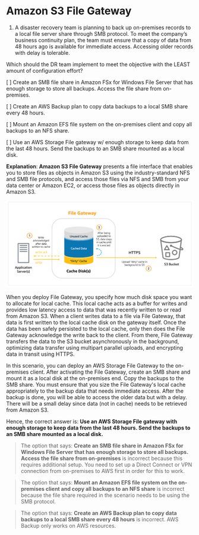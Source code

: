 # Amazon S3 File Gateway

1. A disaster recovery team is planning to back up on-premises records to a local file server share through SMB protocol. To meet the company’s business continuity plan, the team must ensure that a copy of data from 48 hours ago is available for immediate access. Accessing older records with delay is tolerable.

Which should the DR team implement to meet the objective with the LEAST amount of configuration effort?

[ ] Create an SMB file share in Amazon FSx for Windows File Server that has enough storage to store all backups. Access the file share from on-premises.

[ ] Create an AWS Backup plan to copy data backups to a local SMB share every 48 hours.

[ ] Mount an Amazon EFS file system on the on-premises client and copy all backups to an NFS share.

[ ] Use an AWS Storage File gateway w/ enough storage to keep data from the last 48 hours. Send the backups to an SMB share mounted as a local disk.

**Explanation**: **Amazon S3 File Gateway** presents a file interface that enables you to store files as objects in Amazon S3 using the industry-standard NFS and SMB file protocols, and access those files via NFS and SMB from your data center or Amazon EC2, or access those files as objects directly in Amazon S3.

![Fig. 1 File Gateway](../../../../img/storage-services/simple-storage-service/file-gateway/fig01.png)

When you deploy File Gateway, you specify how much disk space you want to allocate for local cache. This local cache acts as a buffer for writes and provides low latency access to data that was recently written to or read from Amazon S3. When a client writes data to a file via File Gateway, that data is first written to the local cache disk on the gateway itself. Once the data has been safely persisted to the local cache, only then does the File Gateway acknowledge the write back to the client. From there, File Gateway transfers the data to the S3 bucket asynchronously in the background, optimizing data transfer using multipart parallel uploads, and encrypting data in transit using HTTPS.

In this scenario, you can deploy an AWS Storage File Gateway to the on-premises client. After activating the File Gateway, create an SMB share and mount it as a local disk at the on-premises end. Copy the backups to the SMB share. You must ensure that you size the File Gateway's local cache appropriately to the backup data that needs immediate access. After the backup is done, you will be able to access the older data but with a delay. There will be a small delay since data (not in cache) needs to be retrieved from Amazon S3.

Hence, the correct answer is: **Use an AWS Storage File gateway with enough storage to keep data from the last 48 hours. Send the backups to an SMB share mounted as a local disk.**

> The option that says: **Create an SMB file share in Amazon FSx for Windows File Server that has enough storage to store all backups. Access the file share from on-premises** is incorrect because this requires additional setup. You need to set up a Direct Connect or VPN connection from on-premises to AWS first in order for this to work.

> The option that says: **Mount an Amazon EFS file system on the on-premises client and copy all backups to an NFS share** is incorrect because the file share required in the scenario needs to be using the SMB protocol.

> The option that says: **Create an AWS Backup plan to copy data backups to a local SMB share every 48 hours** is incorrect. AWS Backup only works on AWS resources.

<br />
